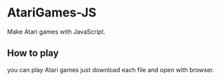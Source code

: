 # AtariGames-JS
Make Atari games with JavaScript.

## How to play
you can play Atari games just download each file and open with browser.
